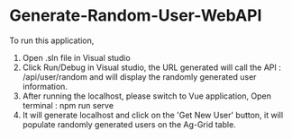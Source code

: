 # Generate-Random-User-WebAPI
To run this application, 
1. Open .sln file in Visual studio
2. Click Run/Debug in Visual studio, the URL generated will call the API : /api/user/random and will display the randomly generated user information.
3. After running the localhost, please switch to Vue application, Open terminal : npm run serve
4. It will generate localhost and click on the 'Get New User' button, it will populate randomly generated users on the Ag-Grid table.

